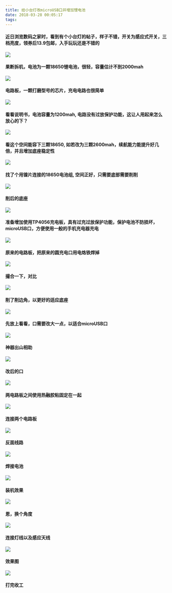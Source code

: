 ```yaml
---
title: 给小台灯改microUSB口并增加锂电池
date: 2018-03-28 00:05:17
tags:
---
```


#### 近日浏览数码之家时，看到有个小台灯的帖子，样子不错，开关为感应式开关，三档亮度，领券后13.9包邮，入手玩玩还是不错的
<img src="/image/usb_interface/01.jpg" style="max-width: 400px"><br>

#### 果断拆机，电池为一颗18650锂电池，很轻，容量估计不到2000mah
<img src="/image/usb_interface/02.jpg" style="max-width: 400px"><br>

#### 电路板，一颗打磨型号的芯片，充电电路也很简单
<img src="/image/usb_interface/03.jpg" style="max-width: 400px"><br>

#### 看看说明书，电池容量为1200mah, 电路没有过放保护功能，这让人用起来怎么放心的下？
<img src="/image/usb_interface/04.jpg" style="max-width: 400px"><br>

#### 看这个空间能容下三颗18650, 如若改为三颗2600mah，续航能力能提升好几倍，并且增加底座稳定性
<img src="/image/usb_interface/05.jpg" style="max-width: 400px"><br>

#### 找了个用镍片连接的18650电池组, 空间正好，只需要底部需要削削
<img src="/image/usb_interface/06.jpg" style="max-width: 400px"><br>

#### 削后的底座
<img src="/image/usb_interface/07.jpg" style="max-width: 400px"><br>

#### 准备增加使用TP4056充电板，具有过充过放保护功能，保护电池不防损坏，microUSB口，方便使用一般的手机充电器充电
<img src="/image/usb_interface/08.jpg" style="max-width: 400px"><br>

#### 原来的电路板，把原来的圆充电口用电烙铁焊掉
<img src="/image/usb_interface/09.jpg" style="max-width: 400px"><br>

#### 撮合一下，对比
<img src="/image/usb_interface/10.jpg" style="max-width: 400px"><br>

#### 削了削边角，以更好的适应底座
<img src="/image/usb_interface/11.jpg" style="max-width: 400px"><br>

#### 先放上看看，口需要改大一点，以适合microUSB口
<img src="/image/usb_interface/12.jpg" style="max-width: 400px"><br>

#### 神器出山相助
<img src="/image/usb_interface/13.jpg" style="max-width: 400px"><br>

#### 改后的口
<img src="/image/usb_interface/14.jpg" style="max-width: 400px"><br>

#### 两电路板之间使用热融胶粘固定在一起
<img src="/image/usb_interface/15.jpg" style="max-width: 400px"><br>

#### 连接两个电路板
<img src="/image/usb_interface/16.jpg" style="max-width: 400px"><br>

#### 反面线路
<img src="/image/usb_interface/17.jpg" style="max-width: 400px"><br>
	
#### 焊接电池
<img src="/image/usb_interface/18.jpg" style="max-width: 400px"><br>
	
#### 装机效果
<img src="/image/usb_interface/19.jpg" style="max-width: 400px"><br>

#### 恩，换个角度
<img src="/image/usb_interface/20.jpg" style="max-width: 400px"><br>

#### 连接灯线以及感应天线
<img src="/image/usb_interface/21.jpg" style="max-width: 400px"><br>

#### 效果图
<img src="/image/usb_interface/22.jpg" style="max-width: 400px"><br>

#### 打完收工
	
</div>

